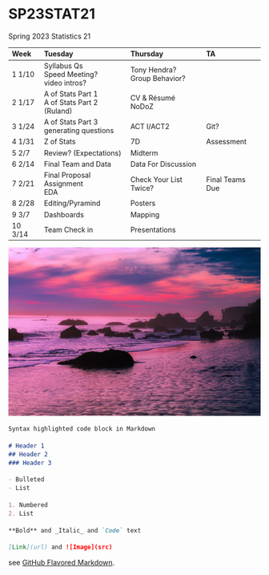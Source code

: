 # SP23STAT21
Spring 2023 Statistics 21

| Week  | Tuesday    | Thursday   | TA    | 
| :---      | :---  | :---        | :---       | 
|  1  1/10  | Syllabus Qs <br> Speed Meeting? <br> video intros?  | Tony Hendra? <br> Group Behavior?  |   |                                                                                                          
|  2  1/17  | A of Stats Part 1 <br> A of Stats Part 2 (Ruland)   |  CV & Résumé  <br> NoDoZ |   |                                                                         
|  3  1/24 | A of Stats Part 3 <br> generating questions |  ACT I/ACT2   |  Git? |                                                                                                                  
|  4  1/31 | Z of Stats   |  7D  | Assessment |                                                                                            
|  5  2/7 | Review? (Expectations)  | Midterm | |                                                                                                        
|  6  2/14 |   Final Team and Data   |   Data For Discussion  |  |                                                                                                    
|  7  2/21  |  Final Proposal Assignment  <br> EDA |  Check Your List Twice? | Final Teams Due|                                                                                                        
|  8  2/28 | Editing/Pyramind   | Posters   |  |
|  9  3/7 | Dashboards      |  Mapping |     |
| 10  3/14 | Team Check in |  Presentations |   |

![Malibu](images/malibu-2080075_1920.jpeg)

```markdown
Syntax highlighted code block in Markdown

# Header 1
## Header 2
### Header 3

- Bulleted
- List

1. Numbered
2. List

**Bold** and _Italic_ and `Code` text

[Link](url) and ![Image](src)
```

see [GitHub Flavored Markdown](https://guides.github.com/features/mastering-markdown/).
